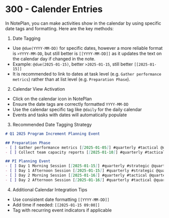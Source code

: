 # 300 - Calender Entries

In NotePlan, you can make activities show in the calendar by using specific date tags and formatting. Here are the key methods:

1. Date Tagging
- Use `@due(YYYY-MM-DD)` for specific dates, however a more reliable format is `>YYYY-MM-DD`, but still better is `[[YYYY-MM-DD]]` as it updates the text on the calendar day if changed in the note.
- Example: `@due(2025-01-15)`, better `>2025-01-15`, still better `[[2025-01-15]]`
- It is recommended to link to dates at task level (e.g. ```Gather performance metrics```) rather than at list level (e.g. ```Preparation Phase```).

2. Calendar View Activation
- Click on the calendar icon in NotePlan
- Ensure the date tags are correctly formatted `YYYY-MM-DD`
- Use the calendar specific tag like `@daily` for the daily calendar
- Events and tasks with dates will automatically populate

3. Recommended Date Tagging Strategy

```markdown
# Q1 2025 Program Increment Planning Event

## Preparation Phase
- [ ] Gather performance metrics [[2025-01-05]] #quarterly #tactical @daily
- [ ] Collect team capacity reports [[2025-01-10]] #quarterly #tactical @quarterly

## PI Planning Event
- [ ] Day 1 Morning Session [[2025-01-15]] #quarterly #strategic @quarterly
- [ ] Day 1 Afternoon Session [[2025-01-15]] #quarterly #strategic @quarterly
- [ ] Day 2 Morning Session [[2025-01-16]] #quarterly #tactical @quarterly
- [ ] Day 2 Afternoon Session [[2025-01-16]] #quarterly #tactical @quarterly
```

4. Additional Calendar Integration Tips
- Use consistent date formatting `[[YYYY-MM-DD]]`
- Add time if needed: `[[2025-01-15 09:00]]`
- Tag with recurring event indicators if applicable
